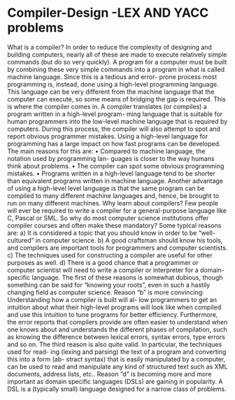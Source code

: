 # Compiler-Design -LEX AND YACC problems 

What is a compiler?
In order to reduce the complexity of designing and building computers, nearly all
of these are made to execute relatively simple commands (but do so very quickly).
A program for a computer must be built by combining these very simple commands
into a program in what is called machine language. Since this is a tedious and error-
prone process most programming is, instead, done using a high-level programming
language. This language can be very different from the machine language that the
computer can execute, so some means of bridging the gap is required. This is where
the compiler comes in.
A compiler translates (or compiles) a program written in a high-level program-
ming language that is suitable for human programmers into the low-level machine
language that is required by computers. During this process, the compiler will also
attempt to spot and report obvious programmer mistakes.
Using a high-level language for programming has a large impact on how fast
programs can be developed. The main reasons for this are:
• Compared to machine language, the notation used by programming lan-
guages is closer to the way humans think about problems.
• The compiler can spot some obvious programming mistakes.
• Programs written in a high-level language tend to be shorter than equivalent
programs written in machine language.
Another advantage of using a high-level level language is that the same program
can be compiled to many different machine languages and, hence, be brought to
run on many different machines.
Why learn about compilers?
Few people will ever be required to write a compiler for a general-purpose language
like C, Pascal or SML. So why do most computer science institutions offer compiler
courses and often make these mandatory?
Some typical reasons are:
a) It is considered a topic that you should know in order to be “well-cultured”
in computer science.
b) A good craftsman should know his tools, and compilers are important tools
for programmers and computer scientists.
c) The techniques used for constructing a compiler are useful for other purposes
as well.
d) There is a good chance that a programmer or computer scientist will need to
write a compiler or interpreter for a domain-specific language.
The first of these reasons is somewhat dubious, though something can be said for
“knowing your roots”, even in such a hastily changing field as computer science.
Reason “b” is more convincing: Understanding how a compiler is built will al-
low programmers to get an intuition about what their high-level programs will look
like when compiled and use this intuition to tune programs for better efficiency.
Furthermore, the error reports that compilers provide are often easier to understand
when one knows about and understands the different phases of compilation, such
as knowing the difference between lexical errors, syntax errors, type errors and so
on.
The third reason is also quite valid. In particular, the techniques used for read-
ing (lexing and parsing) the text of a program and converting this into a form (ab-
stract syntax) that is easily manipulated by a computer, can be used to read and
manipulate any kind of structured text such as XML documents, address lists, etc..
Reason “d” is becoming more and more important as domain specific languages
(DSLs) are gaining in popularity. A DSL is a (typically small) language designed
for a narrow class of problems.
